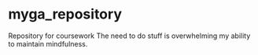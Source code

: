# myga_repository
Repository for coursework
The need to do stuff is overwhelming my ability to maintain mindfulness.

